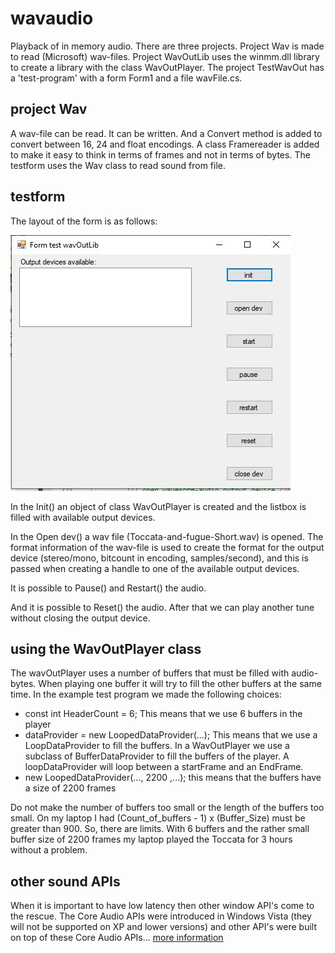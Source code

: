 # wavaudio

Playback of in memory audio.
There are three projects. Project Wav is made to read (Microsoft) wav-files. Project WavOutLib uses the winmm.dll library to
create a library with the class WavOutPlayer. The project TestWavOut has a 'test-program' with a form Form1 and a file wavFile.cs. 

## project Wav

A wav-file can be read. It can be written. And a Convert method is added to convert between 16, 24 and float encodings. A class
Framereader is added to make it easy to think in terms of frames and not in terms of bytes. The testform uses the Wav class
to read sound from file.

## testform

The layout of the form is as follows:

![](./testform.jpg)

In the Init() an object of class WavOutPlayer is created and the listbox is filled
with available output devices.

In the Open dev() a wav file (Toccata-and-fugue-Short.wav) is opened. The format information of the wav-file is used
to create the format for the output device (stereo/mono, bitcount in encoding, samples/second), and this is passed
when creating a handle to one of the available output devices.

It is possible to Pause() and Restart() the audio.

And it is possible to Reset() the audio. After that we can play another tune without closing the output device.


## using the WavOutPlayer class

The wavOutPlayer uses a number of buffers that must be filled with audio-bytes. When playing one buffer it will try to fill the other buffers at the same time. In the example test program we made the following choices:

* const int HeaderCount = 6; This means that we use 6 buffers in the player
* dataProvider = new LoopedDataProvider(...); This means that we use a LoopDataProvider to fill the buffers. In a WavOutPlayer we use a subclass of BufferDataProvider to fill the buffers of the player. A loopDataProvider will loop between a startFrame and an EndFrame. 
* new LoopedDataProvider(..., 2200 ,...); this means that the buffers have a size of 2200 frames

Do not make the number of buffers too small or the length of the buffers too small. On my laptop I had (Count_of_buffers - 1) x (Buffer_Size) must be greater than 900. So, there are limits. With 6 buffers and the rather small buffer size of 2200 frames my laptop played the Toccata for 3 hours without a problem.


## other sound APIs

When it is important to have low latency then other window API's come to the rescue. The Core Audio APIs were introduced in Windows Vista (they will not be supported on XP and lower versions) and other API's were built on top of these Core Audio APIs... [more information](https://docs.microsoft.com/en-gb/windows/win32/coreaudio/about-the-windows-core-audio-apis)

